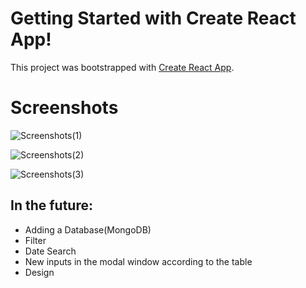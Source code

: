 # Getting Started with Create React App!

This project was bootstrapped with [Create React App](https://github.com/facebook/create-react-app).

# Screenshots
![Screenshots(1)](https://user-images.githubusercontent.com/51622640/174816147-5f1628f7-4776-4403-ac0f-7ee68b30baed.png)

![Screenshots(2)](https://user-images.githubusercontent.com/51622640/174816992-3a7741fa-29b6-4b3f-aac6-237dd980d39d.png)

![Screenshots(3)](https://user-images.githubusercontent.com/51622640/174817079-3ef76bc8-f582-43c5-8040-b19628673902.png)



## In the future:
- Adding a Database(MongoDB)
- Filter
- Date Search
- New inputs in the modal window according to the table
- Design
